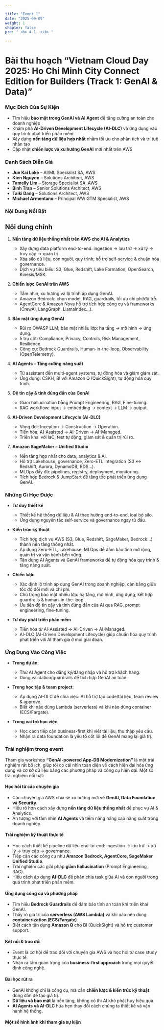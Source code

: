 ```yaml
---

title: "Event 1"
date: "2025-09-09"
weight: 1
chapter: false
pre: " <b> 4.1. </b> "

---
```


# Bài thu hoạch “Vietnam Cloud Day 2025: Ho Chi Minh City Connect Edition for Builders (Track 1: GenAI & Data)”

### Mục Đích Của Sự Kiện

- Tìm hiểu **bảo mật trong GenAI và AI Agent** để tăng cường an toàn cho doanh nghiệp
- Khám phá **AI-Driven Development Lifecycle (AI-DLC)** và ứng dụng vào quy trình phát triển phần mềm
- Xây dựng **nền tảng dữ liệu hợp nhất** nhằm tối ưu cho phân tích và trí tuệ nhân tạo
- Cập nhật **chiến lược và xu hướng GenAI** mới nhất trên AWS

### Danh Sách Diễn Giả

- **Jun Kai Loke** – AI/ML Specialist SA, AWS
- **Kien Nguyen** – Solutions Architect, AWS
- **Tamelly Lim** – Storage Specialist SA, AWS
- **Binh Tran** – Senior Solutions Architect, AWS
- **Taiki Dang** – Solutions Architect, AWS
- **Michael Armentano** – Principal WW GTM Specialist, AWS

### Nội Dung Nổi Bật

## Nội dung chính

1. **Nền tảng dữ liệu thống nhất trên AWS cho AI & Analytics**


    - Xây dựng data platform end-to-end: ingestion → lưu trữ → xử lý → truy cập → quản trị.
    - Xóa silo dữ liệu, con người, quy trình; hỗ trợ self-service & chuẩn hóa governance.
    - Dịch vụ tiêu biểu: S3, Glue, Redshift, Lake Formation, OpenSearch, Kinesis/MSK.

2. **Chiến lược GenAI trên AWS**


    - Tầm nhìn, xu hướng và lộ trình áp dụng GenAI.
    - Amazon Bedrock: chọn model, RAG, guardrails, tối ưu chi phí/độ trễ.
    - AgentCore & Amazon Nova hỗ trợ tích hợp công cụ và frameworks (CrewAI, LangGraph, LlamaIndex...).

3. **Bảo mật ứng dụng GenAI**


    - Rủi ro OWASP LLM; bảo mật nhiều lớp: hạ tầng → mô hình → ứng dụng.
    - 5 trụ cột: Compliance, Privacy, Controls, Risk Management, Resilience.
    - Công cụ: Bedrock Guardrails, Human-in-the-loop, Observability (OpenTelemetry).

4. **AI Agents – Tăng cường năng suất**


    - Từ assistant đến multi-agent systems, tự động hóa và giảm giám sát.
    - Ứng dụng: CSKH, BI với Amazon Q (QuickSight), tự động hóa quy trình.

5. **Độ tin cậy & tính đúng đắn của GenAI**


    - Giảm hallucination bằng Prompt Engineering, RAG, Fine-tuning.
    - RAG workflow: input → embedding → context → LLM → output.

6. **AI-Driven Development Lifecycle (AI-DLC)**


    - Vòng đời: Inception → Construction → Operation.
    - Tiến hóa: AI-Assisted → AI-Driven → AI-Managed.
    - Triển khai với IaC, test tự động, giám sát & quản trị rủi ro.

7. **Amazon SageMaker – Unified Studio**


    - Nền tảng hợp nhất cho data, analytics & AI.
    - Hỗ trợ Lakehouse, governance, Zero-ETL integration (S3 ↔ Redshift, Aurora, DynamoDB, RDS…).
    - MLOps đầy đủ: pipelines, registry, deployment, monitoring.
    - Tích hợp Bedrock & JumpStart để tăng tốc phát triển ứng dụng GenAI.

### Những Gì Học Được

- **Tư duy thiết kế**

  - Thiết kế hệ thống dữ liệu & AI theo hướng end-to-end, loại bỏ silo.
  - Ứng dụng nguyên tắc self-service và governance ngay từ đầu.

- **Kiến trúc kỹ thuật**

  - Tích hợp dịch vụ AWS (S3, Glue, Redshift, SageMaker, Bedrock…) thành nền tảng thống nhất.
  - Áp dụng Zero-ETL, Lakehouse, MLOps để đảm bảo tính mở rộng, quản trị và vận hành bền vững.
  - Tận dụng AI Agents và GenAI frameworks để tự động hóa quy trình & tăng năng suất.

- **Chiến lược**

  - Xác định lộ trình áp dụng GenAI trong doanh nghiệp, cân bằng giữa tốc độ đổi mới và chi phí.
  - Chú trọng bảo mật nhiều lớp: hạ tầng, mô hình, ứng dụng; kết hợp guardrails & human-in-the-loop.
  - Ưu tiên độ tin cậy và tính đúng đắn của AI qua RAG, prompt engineering, fine-tuning.

- **Tư duy phát triển phần mềm**
  - Tiến hóa từ AI-Assisted → AI-Driven → AI-Managed.
  - AI-DLC (AI-Driven Development Lifecycle) giúp chuẩn hóa quy trình phát triển với AI tham gia ở mọi giai đoạn.

### Ứng Dụng Vào Công Việc

- **Trong dự án**:

  - Thử AI Agent cho đăng ký/đăng nhập và hỗ trợ khách hàng.
  - Dùng validation/guardrails để tích hợp GenAI an toàn.

- **Trong học tập & team project**:

  - Áp dụng AI-DLC để chia việc: AI hỗ trợ tạo code/tài liệu, team review & approve.
  - Biết khi nào dùng Lambda (serverless) và khi nào dùng container (ECS/Fargate).

- **Trong vai trò học việc**:
  - Học cách tiếp cận business-first khi viết tài liệu, thu thập yêu cầu.
  - Nhận ra data foundation là yếu tố cốt lõi để GenAI mang lại giá trị.

### Trải nghiệm trong event

Tham gia workshop **“GenAI-powered App-DB Modernization”** là một trải nghiệm rất bổ ích, giúp tôi có cái nhìn toàn diện về cách hiện đại hóa ứng dụng và cơ sở dữ liệu bằng các phương pháp và công cụ hiện đại. Một số trải nghiệm nổi bật:

#### Học hỏi từ các chuyên gia

- Các chuyên gia AWS chia sẻ xu hướng mới về **GenAI, Data Foundation và Security**.
- Hiểu rõ hơn cách xây dựng **nền tảng dữ liệu thống nhất** để phục vụ AI & Analytics.
- Ấn tượng với tầm nhìn **AI Agents** và tiềm năng nâng cao năng suất trong doanh nghiệp.

#### Trải nghiệm kỹ thuật thực tế

- Học cách thiết kế pipeline dữ liệu end-to-end: ingestion → lưu trữ → xử lý → truy cập → governance.
- Tiếp cận các công cụ như **Amazon Bedrock, AgentCore, SageMaker Unified Studio**.
- Trải nghiệm các giải pháp **giảm hallucination** (Prompt Engineering, RAG).
- Hiểu cách áp dụng **AI-DLC** để phân chia task giữa AI và con người trong quá trình phát triển phần mềm.

#### Ứng dụng công cụ và phương pháp

- Tìm hiểu **Bedrock Guardrails** để đảm bảo tính an toàn khi triển khai GenAI.
- Thấy rõ giá trị của **serverless (AWS Lambda)** và khi nào nên dùng **containerization (ECS/Fargate)**.
- Biết cách tận dụng **Amazon Q** cho BI (QuickSight) và hỗ trợ customer support.

#### Kết nối & trao đổi

- Event là cơ hội để trao đổi với chuyên gia AWS và học hỏi từ case study thực tế.
- Nhận ra tầm quan trọng của **business-first approach** trong mọi quyết định công nghệ.

#### Bài học rút ra

- GenAI không chỉ là công cụ, mà cần **chiến lược & kiến trúc kỹ thuật** đúng đắn để tạo giá trị.
- **Dữ liệu và bảo mật** là nền tảng, không có thì AI khó phát huy hiệu quả.
- **AI Agents và AI-DLC** hứa hẹn thay đổi cách chúng ta thiết kế và vận hành hệ thống.

#### Một số hình ảnh khi tham gia sự kiện
